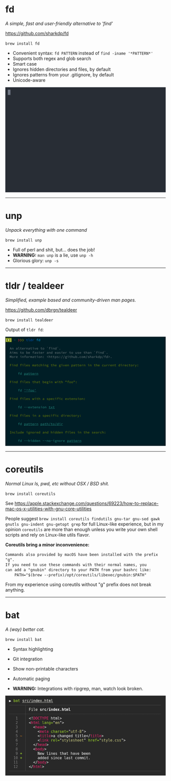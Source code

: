 # fd

*A simple, fast and user-friendly alternative to 'find'*

https://github.com/sharkdp/fd

`brew install fd`

- Convenient syntax: `fd PATTERN` instead of `find -iname '*PATTERN*'`
- Supports both regex and glob search
- Smart case
- Ignores hidden directories and files, by default
- Ignores patterns from your .gitignore, by default
- Unicode-aware

![Screencast from fd github repo](./fd-github-screencast.svg)

---

# unp

*Unpack everything with one command*

`brew install unp`

- Full of perl and shit, but... does the job!
- **WARNING:** `man unp` is a lie, use `unp -h`
- Glorious glory: `unp -s`

---

# tldr / tealdeer

*Simplified, example based and community-driven man pages.*

https://github.com/dbrgn/tealdeer

`brew install tealdeer`

Output of `tldr fd`:

![tldr fd output](tldr-output.png)

---

# coreutils

*Normal Linux ls, pwd, etc without OSX / BSD shit.*

`brew install coreutils`

See https://apple.stackexchange.com/questions/69223/how-to-replace-mac-os-x-utilities-with-gnu-core-utilities

People suggest `brew install coreutils findutils gnu-tar gnu-sed gawk gnutls gnu-indent gnu-getopt grep` for full Linux-like experience, but in my opinion `coreutils` are more than enough unless you write your own shell scripts and rely on Linux-like utils flavor.

**Coreutils bring a minor inconvenience:**

```
Commands also provided by macOS have been installed with the prefix "g".
If you need to use these commands with their normal names, you
can add a "gnubin" directory to your PATH from your bashrc like:
    PATH="$(brew --prefix)/opt/coreutils/libexec/gnubin:$PATH"
```

From my experience using coreutils without "g" prefix does not break anything.

---

# bat

*A (way) better cat.*

`brew install bat`

- Syntax highlighting
- Git integration
- Show non-printable characters
- Automatic paging

- **WARNING:** Integrations with ripgrep, man, watch look broken.


![tldr fd output](bat.png)
